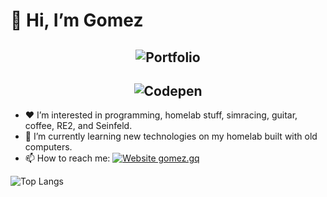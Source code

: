 
# 👋 Hi, I’m __Gomez__

<h2 align="center" <a align="center" href="https://gomez.gq/"><img src="https://img.shields.io/badge/PORTFOLIO-CC6699?style=for-the-badge&logoColor=white" alt="Portfolio"></h2></a>

<h2 align="center" <a href="https://codepen.io/dogpls"><img src="https://img.shields.io/badge/Codepen-dogpls?style=for-the-badge&logo=codepen&logoColor=white" alt="Codepen"></h2></a>


- ❤️ I’m interested in programming, homelab stuff, simracing, guitar, coffee, RE2, and Seinfeld.
- 🌱 I’m currently learning new technologies on my homelab built with old computers.
- 📫 How to reach me: [![Website gomez.gq](https://img.shields.io/website-up-down-green-red/http/shields.io.svg)](https://www.gomez.gq)

![Top Langs](https://github-readme-stats.vercel.app/api/top-langs/?username=dogpls&layout=compact&theme=blue-green) 
<!--- dogpls/dogpls is a ✨ special ✨ repository because its `README.md` (this file) appears on your GitHub profile.
You can click the Preview link to take a look at your changes.
--->
